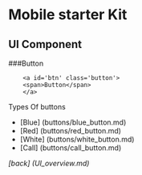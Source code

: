 Mobile starter Kit
================================

UI Component
--------------------------------


###Button		
		
		<a id='btn' class='button'>
		<span>Button</span>
		</a>


Types Of buttons
* [Blue] (buttons/blue_button.md)
* [Red] (buttons/red_button.md)
* [White] (buttons/white_button.md)
* [Call] (buttons/call_button.md)

	
*[back] (UI_overview.md)*  
